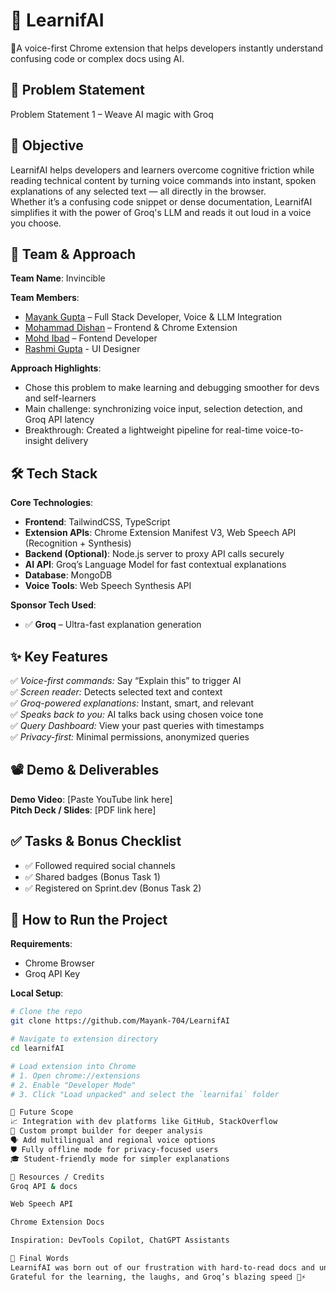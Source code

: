 # 🚀 LearnifAI
🧠A voice-first Chrome extension that helps developers instantly understand confusing code or complex docs using AI.

## 📌 Problem Statement
Problem Statement 1 – Weave AI magic with Groq

## 🎯 Objective
LearnifAI helps developers and learners overcome cognitive friction while reading technical content by turning voice commands into instant, spoken explanations of any selected text — all directly in the browser.  
Whether it’s a confusing code snippet or dense documentation, LearnifAI simplifies it with the power of Groq's LLM and reads it out loud in a voice you choose.

## 🧠 Team & Approach
**Team Name**: Invincible

**Team Members**:
- [Mayank Gupta](https://github.com/Mayank-704/) – Full Stack Developer, Voice & LLM Integration
- [Mohammad Dishan](https://github.com/MohammadDishan) – Frontend & Chrome Extension
- [Mohd Ibad](https://github.com/Ibafiyo) – Fontend Developer
- [Rashmi Gupta](https://github.com/Rashmi149) - UI Designer

**Approach Highlights**:
- Chose this problem to make learning and debugging smoother for devs and self-learners
- Main challenge: synchronizing voice input, selection detection, and Groq API latency
- Breakthrough: Created a lightweight pipeline for real-time voice-to-insight delivery

## 🛠️ Tech Stack
**Core Technologies**:
- **Frontend**: TailwindCSS, TypeScript
- **Extension APIs**: Chrome Extension Manifest V3, Web Speech API (Recognition + Synthesis)
- **Backend (Optional)**: Node.js server to proxy API calls securely
- **AI API**: Groq’s Language Model for fast contextual explanations
- **Database**: MongoDB
- **Voice Tools**: Web Speech Synthesis API

**Sponsor Tech Used**:
- ✅ **Groq** – Ultra-fast explanation generation  

## ✨ Key Features
✅ *Voice-first commands:* Say “Explain this” to trigger AI  
✅ *Screen reader:* Detects selected text and context  
✅ *Groq-powered explanations:* Instant, smart, and relevant  
✅ *Speaks back to you:* AI talks back using chosen voice tone  
✅ *Query Dashboard:* View your past queries with timestamps  
✅ *Privacy-first:* Minimal permissions, anonymized queries  

## 📽️ Demo & Deliverables
**Demo Video**: [Paste YouTube link here]  
**Pitch Deck / Slides**: [PDF link here]

## ✅ Tasks & Bonus Checklist
- ✅ Followed required social channels  
- ✅ Shared badges (Bonus Task 1)  
- ✅ Registered on Sprint.dev (Bonus Task 2)

## 🧪 How to Run the Project
**Requirements**:
- Chrome Browser
- Groq API Key

**Local Setup**:
```bash
# Clone the repo
git clone https://github.com/Mayank-704/LearnifAI

# Navigate to extension directory
cd learnifAI

# Load extension into Chrome
# 1. Open chrome://extensions
# 2. Enable "Developer Mode"
# 3. Click "Load unpacked" and select the `learnifai` folder

🧬 Future Scope
📈 Integration with dev platforms like GitHub, StackOverflow
🧩 Custom prompt builder for deeper analysis
🗣️ Add multilingual and regional voice options
🛡️ Fully offline mode for privacy-focused users
🎓 Student-friendly mode for simpler explanations

📎 Resources / Credits
Groq API & docs

Web Speech API

Chrome Extension Docs

Inspiration: DevTools Copilot, ChatGPT Assistants

🏁 Final Words
LearnifAI was born out of our frustration with hard-to-read docs and unclear error messages. We wanted an assistant that felt like a mentor — voice-first, fast, and easy to use — and that’s what we built!
Grateful for the learning, the laughs, and Groq’s blazing speed 🤖⚡